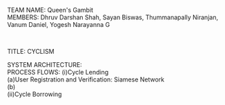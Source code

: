 TEAM NAME: Queen's Gambit
<br>
MEMBERS: Dhruv Darshan Shah, Sayan Biswas, Thummanapally Niranjan, Vanum Daniel, Yogesh Narayanna G

<br>

TITLE: CYCLISM

SYSTEM ARCHITECTURE:
<br>
PROCESS FLOWS:
(i)Cycle Lending<br>
    (a)User Registration and Verification: Siamese Network<br>
    (b)<br>
(ii)Cycle  Borrowing